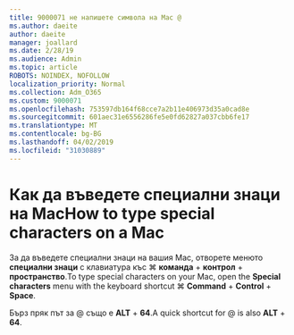 ```yaml
---
title: 9000071 не напишете символа на Mac @
ms.author: daeite
author: daeite
manager: joallard
ms.date: 2/28/19
ms.audience: Admin
ms.topic: article
ROBOTS: NOINDEX, NOFOLLOW
localization_priority: Normal
ms.collection: Adm_O365
ms.custom: 9000071
ms.openlocfilehash: 753597db164f68cce7a2b11e406973d35a0cad8e
ms.sourcegitcommit: 601aec31e6556286fe5e0fd62827a037cbb6fe17
ms.translationtype: MT
ms.contentlocale: bg-BG
ms.lasthandoff: 04/02/2019
ms.locfileid: "31030889"
---
```

# <a name="how-to-type-special-characters-on-a-mac"></a><span data-ttu-id="f2396-102">Как да въведете специални знаци на Mac</span><span class="sxs-lookup"><span data-stu-id="f2396-102">How to type special characters on a Mac</span></span>

<span data-ttu-id="f2396-103">За да въведете специални знаци на вашия Mac, отворете менюто **специални знаци** с клавиатура къс ⌘ **команда** + **контрол** + **пространство**.</span><span class="sxs-lookup"><span data-stu-id="f2396-103">To type special characters on your Mac, open the **Special characters** menu with the keyboard shortcut ⌘ **Command** + **Control** + **Space**.</span></span>

<span data-ttu-id="f2396-104">Бърз пряк път за @ също е **ALT** + **64**.</span><span class="sxs-lookup"><span data-stu-id="f2396-104">A quick shortcut for @ is also **ALT** + **64**.</span></span>